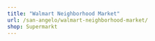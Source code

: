 ```yaml
---
title: "Walmart Neighborhood Market"
url: /san-angelo/walmart-neighborhood-market/
shop: Supermarkt
---
```

